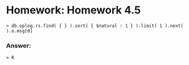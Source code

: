 # Homework: Homework 4.5

```
> db.oplog.rs.find( { } ).sort( { $natural : 1 } ).limit( 1 ).next( ).o.msg[0]

```

### Answer:

```
> R

````
